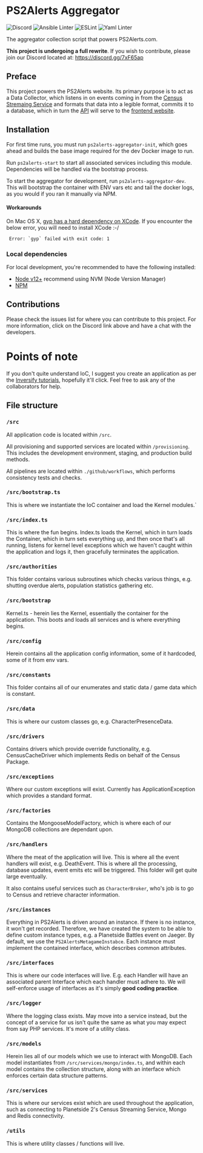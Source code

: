 # PS2Alerts Aggregator

![Discord](https://img.shields.io/discord/708061542649954315?label=Discord) ![Ansible Linter](https://github.com/ps2alerts/aggregator/workflows/Ansible%20Linter/badge.svg) ![ESLint](https://github.com/ps2alerts/aggregator/workflows/ESLint/badge.svg) ![Yaml Linter](https://github.com/ps2alerts/aggregator/workflows/Yaml%20Linter/badge.svg)

The aggregator collection script that powers PS2Alerts.com.

**This project is undergoing a full rewrite**. If you wish to contribute, please join our Discord located at: https://discord.gg/7xF65ap

## Preface

This project powers the PS2Alerts website. Its primary purpose is to act as a Data Collector, which listens in on events coming in from the [Census Stremaing Service](https://census.daybreakgames.com) and formats that data into a legible format, commits it to a database, which in turn the [API](https://github.com/PS2Alerts/api) will serve to the [frontend website](https://github.com/PS2Alerts/website).

## Installation

For first time runs, you must run `ps2alerts-aggregator-init`, which goes ahead and builds the base image required for the dev Docker image to run.

Run `ps2alerts-start` to start all associated services including this module. Dependencies will be handled via the bootstrap process.

To start the aggregator for development, run `ps2alerts-aggregator-dev`. This will bootstrap the container with ENV vars etc and tail the docker logs, as you would if you ran it manually via NPM.

#### Workarounds

On Mac OS X, [gyp has a hard dependency on XCode](https://medium.com/@Harry_1408/node-gyp-error-gyp-failed-with-exit-code-1-macos-npm-5aeaf75996d4). If you encounter the below error, you will need to install XCode :-/ 
```
 Error: `gyp` failed with exit code: 1
```

### Local dependencies

For local development, you're recommended to have the following installed:

* [Node v12+](https://nodejs.org/en/download) recommend using NVM (Node Version Manager)
* [NPM](https://www.npmjs.com/get-npm)

## Contributions

Please check the issues list for where you can contribute to this project. For more information, click on the Discord link above and have a chat with the developers.

# **Points of note**

If you don't quite understand IoC, I suggest you create an application as per the [Inversify tutorials](https://github.com/inversify/inversify-basic-example), hopefully it'll click. Feel free to ask any of the collaborators for help.

## File structure 

### `/src`

All application code is located within `/src`.

All provisioning and supported services are located within `/provisioning`. This includes the development environment, staging, and production build methods.

All pipelines are located within `./github/workflows`, which performs consistency tests and checks.

### `/src/bootstrap.ts`

This is where we instantiate the IoC container and load the Kernel modules.`

### `/src/index.ts`

This is where the fun begins. Index.ts loads the Kernel, which in turn loads the Container, which in turn sets everything up, and then once that's all running, listens for kernel level exceptions which we haven't caught within the application and logs it, then gracefully terminates the application.

### `/src/authorities`

This folder contains various subroutines which checks various things, e.g. shutting overdue alerts, population statistics gathering etc.

### `/src/bootstrap`

Kernel.ts - herein lies the Kernel, essentially the container for the application. This boots and loads all services and is where everything begins.

### `/src/config`

Herein contains all the application config information, some of it hardcoded, some of it from env vars.

### `/src/constants`

This folder contains all of our enumerates and static data / game data which is constant.

### `/src/data`

This is where our custom classes go, e.g. CharacterPresenceData.

### `/src/drivers`

Contains drivers which provide override functionality, e.g. CensusCacheDriver which implements Redis on behalf of the Census Package.

### `/src/exceptions`

Where our custom exceptions will exist. Currently has ApplicationException which provides a standard format.

### `/src/factories`

Contains the MongooseModelFactory, which is where each of our MongoDB collections are dependant upon.

### `/src/handlers`

Where the meat of the application will live. This is where all the event handlers will exist, e.g. DeathEvent. This is where all the processing, database updates, event emits etc will be triggered. This folder will get quite large eventually.

It also contains useful services such as `CharacterBroker`, who's job is to go to Census and retrieve character information.

### `/src/instances`

Everything in PS2Alerts is driven around an instance. If there is no instance, it won't get recorded. Therefore, we have created the system to be able to define custom instance types, e.g. a Planetside Battles event on Jaeger. By default, we use the `PS2AlertsMetagameInstabce`. Each instance must implement the contained interface, which describes common attributes.

### `/src/interfaces`

This is where our code interfaces will live. E.g. each Handler will have an associated parent Interface which each handler must adhere to. We will self-enforce usage of interfaces as it's simply **good coding practice**.

### `/src/logger`

Where the logging class exists. May move into a service instead, but the concept of a service for us isn't quite the same as what you may expect from say PHP services. It's more of a utility class.

### `/src/models`

Herein lies all of our models which we use to interact with MongoDB. Each model instantiates from `/src/services/mongo/index.ts`, and within each model contains the collection structure, along with an interface which enforces certain data structure patterns.

### `/src/services`

This is where our services exist which are used throughout the application, such as connecting to Planetside 2's Census Streaming Service, Mongo and Redis connectivity.

### `/utils`

This is where utility classes / functions will live.
